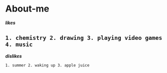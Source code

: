 # About-me


***likes***

`1. chemistry 2. drawing 3. playing video games 4. music`
---
***dislikes*** 

`1. summer 2. waking up 3. apple juice`
